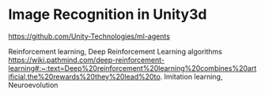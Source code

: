 # Image Recognition in Unity3d
https://github.com/Unity-Technologies/ml-agents



Reinforcement learning,
Deep Reinforcement Learning algorithms
	https://wiki.pathmind.com/deep-reinforcement-learning#:~:text=Deep%20reinforcement%20learning%20combines%20artificial,the%20rewards%20they%20lead%20to.
Imitation learning, 
Neuroevolution